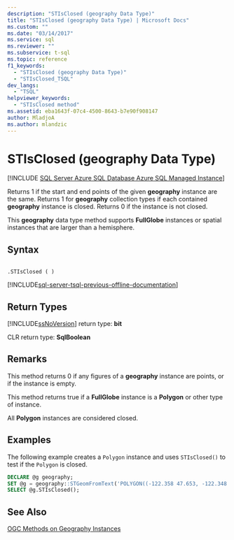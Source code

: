```yaml
---
description: "STIsClosed (geography Data Type)"
title: "STIsClosed (geography Data Type) | Microsoft Docs"
ms.custom: ""
ms.date: "03/14/2017"
ms.service: sql
ms.reviewer: ""
ms.subservice: t-sql
ms.topic: reference
f1_keywords: 
  - "STIsClosed (geography Data Type)"
  - "STIsClosed_TSQL"
dev_langs: 
  - "TSQL"
helpviewer_keywords: 
  - "STIsClosed method"
ms.assetid: eba1643f-07c4-4500-8643-b7e90f908147
author: MladjoA
ms.author: mlandzic 
---
```

# STIsClosed (geography Data Type)
[!INCLUDE [SQL Server Azure SQL Database Azure SQL Managed Instance](../../includes/applies-to-version/sql-asdb-asdbmi.md)]

  Returns 1 if the start and end points of the given **geography** instance are the same. Returns 1 for **geography** collection types if each contained **geography** instance is closed. Returns 0 if the instance is not closed.  
  
 This **geography** data type method supports **FullGlobe** instances or spatial instances that are larger than a hemisphere.  
  
## Syntax  
  
```  
  
.STIsClosed ( )  
```  
  
[!INCLUDE[sql-server-tsql-previous-offline-documentation](../../includes/sql-server-tsql-previous-offline-documentation.md)]

## Return Types
 [!INCLUDE[ssNoVersion](../../includes/ssnoversion-md.md)] return type: **bit**  
  
 CLR return type: **SqlBoolean**  
  
## Remarks  
 This method returns 0 if any figures of a **geography** instance are points, or if the instance is empty.  
  
 This method returns true if a **FullGlobe** instance is a **Polygon** or other type of instance.  
  
 All **Polygon** instances are considered closed.  
  
## Examples  
 The following example creates a `Polygon` instance and uses `STIsClosed()` to test if the `Polygon` is closed.  
  
```sql
DECLARE @g geography;  
SET @g = geography::STGeomFromText('POLYGON((-122.358 47.653, -122.348 47.649, -122.348 47.658, -122.358 47.658, -122.358 47.653))', 4326);  
SELECT @g.STIsClosed();  
```  
  
## See Also  
 [OGC Methods on Geography Instances](../../t-sql/spatial-geography/ogc-methods-on-geography-instances.md)  
  
  
